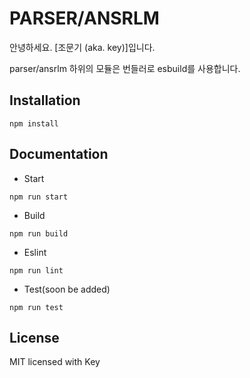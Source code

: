# PARSER/ANSRLM

안녕하세요. [조문기 (aka. key)]입니다.

parser/ansrlm 하위의 모듈은 번들러로 esbuild를 사용합니다.

## Installation

```
npm install
```

## Documentation

- Start

```
npm run start
```

- Build

```
npm run build
```

- Eslint

```
npm run lint
```

- Test(soon be added)

```
npm run test
```

## License

MIT licensed with Key
